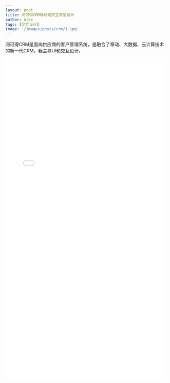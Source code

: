 ```yaml
---
layout: post
title: 阅可得CRM移动端交互原型设计
author: Alex
tags: [交互设计]
image: '/images/posts/crm/1.jpg'
---
```


阅可得CRM是面向供应商的客户管理系统，是融合了移动、大数据、云计算技术的新一代CRM。我主导UI和交互设计。


<iframe width="500" height="1000" style="margin-bottom:60px;" src="../../../../../../recordcrm/start.html#g=1&id=3bvamf&p=%E5%90%AF%E5%8A%A8%E7%95%8C%E9%9D%A2" frameborder="0" allow="autoplay; encrypted-media" allowfullscreen></iframe>


<style>

@media only screen and (max-width: 767px) and (orientation: portrait) {
.c-content{
margin-left:-50px;
width:150%;
}
}
</style>


